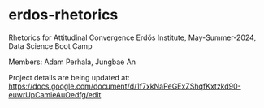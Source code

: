 # erdos-rhetorics

Rhetorics for Attitudinal Convergence
Erdős Institute, May-Summer-2024, Data Science Boot Camp

Members: Adam Perhala, Jungbae An

Project details are being updated at: https://docs.google.com/document/d/1f7xkNaPeGExZShqfKxtzkd90-euwrUpCamieAuOedfg/edit
